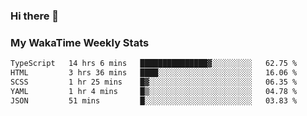 ### Hi there 👋

<!--
**royschrauwen/royschrauwen** is a ✨ _special_ ✨ repository because its `README.md` (this file) appears on your GitHub profile.

Here are some ideas to get you started:

- 🔭 I’m currently working on ...
- 🌱 I’m currently learning ...
- 👯 I’m looking to collaborate on ...
- 🤔 I’m looking for help with ...
- 💬 Ask me about ...
- 📫 How to reach me: ...
- 😄 Pronouns: ...
- ⚡ Fun fact: ...
-->


### My WakaTime Weekly Stats
<!--START_SECTION:waka-->

```txt
TypeScript   14 hrs 6 mins   ███████████████▓░░░░░░░░░   62.75 %
HTML         3 hrs 36 mins   ████░░░░░░░░░░░░░░░░░░░░░   16.06 %
SCSS         1 hr 25 mins    █▓░░░░░░░░░░░░░░░░░░░░░░░   06.35 %
YAML         1 hr 4 mins     █▒░░░░░░░░░░░░░░░░░░░░░░░   04.78 %
JSON         51 mins         █░░░░░░░░░░░░░░░░░░░░░░░░   03.83 %
```

<!--END_SECTION:waka-->
